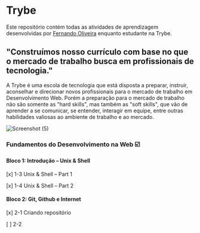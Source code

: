 ﻿# Trybe

Este repositório contém todas as atividades de aprendizagem desenvolvidas por [Fernando Oliveira](https://www.linkedin.com/in/fernando1806) enquanto estudante na Trybe.

## "Construímos nosso currículo com base no que o mercado de trabalho busca em profissionais de tecnologia."

A Trybe é uma escola de tecnologia que está disposta a preparar, instruir, aconselhar e direcionar novos profissionais para o mercado de trabalho em Desenvolvimento Web. Porém a preparação para o mercado de trabalho não são somente as "hard skills", mas também as "soft skills", que vão de aprender a se comunicar, se entender, interagir em equipe, entre outras habilidades valiosas ao ambiente de trabalho e ao mercado.

![Screenshot (5)](https://user-images.githubusercontent.com/104437536/166400342-4d7af304-4d84-4baa-975a-28829f09ce91.png)

### Fundamentos do Desenvolvimento na Web :ballot_box_with_check:

#### Bloco 1: Introdução – Unix & Shell

[x] 1-3 Unix & Shell – Part 1

[x] 1-4 Unix & Shell – Part 2

#### Bloco 2: Git, Github e Internet

[x] 2-1 Criando repositório

[ ] 2-2 
